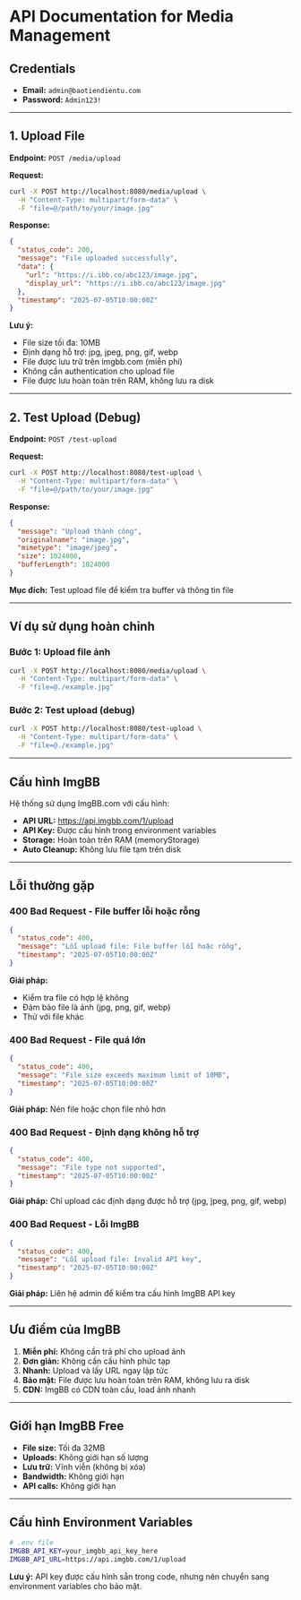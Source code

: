 # API Documentation for Media Management

## Credentials
- **Email:** `admin@baotiendientu.com`
- **Password:** `Admin123!`

---

## 1. Upload File

**Endpoint:** `POST /media/upload`

**Request:**
```bash
curl -X POST http://localhost:8080/media/upload \
  -H "Content-Type: multipart/form-data" \
  -F "file=@/path/to/your/image.jpg"
```

**Response:**
```json
{
  "status_code": 200,
  "message": "File uploaded successfully",
  "data": {
    "url": "https://i.ibb.co/abc123/image.jpg",
    "display_url": "https://i.ibb.co/abc123/image.jpg"
  },
  "timestamp": "2025-07-05T10:00:00Z"
}
```

**Lưu ý:**
- File size tối đa: 10MB
- Định dạng hỗ trợ: jpg, jpeg, png, gif, webp
- File được lưu trữ trên imgbb.com (miễn phí)
- Không cần authentication cho upload file
- File được lưu hoàn toàn trên RAM, không lưu ra disk

---

## 2. Test Upload (Debug)

**Endpoint:** `POST /test-upload`

**Request:**
```bash
curl -X POST http://localhost:8080/test-upload \
  -H "Content-Type: multipart/form-data" \
  -F "file=@/path/to/your/image.jpg"
```

**Response:**
```json
{
  "message": "Upload thành công",
  "originalname": "image.jpg",
  "mimetype": "image/jpeg",
  "size": 1024000,
  "bufferLength": 1024000
}
```

**Mục đích:** Test upload file để kiểm tra buffer và thông tin file

---

## Ví dụ sử dụng hoàn chỉnh

### Bước 1: Upload file ảnh
```bash
curl -X POST http://localhost:8080/media/upload \
  -H "Content-Type: multipart/form-data" \
  -F "file=@./example.jpg"
```

### Bước 2: Test upload (debug)
```bash
curl -X POST http://localhost:8080/test-upload \
  -H "Content-Type: multipart/form-data" \
  -F "file=@./example.jpg"
```

---

## Cấu hình ImgBB

Hệ thống sử dụng ImgBB.com với cấu hình:
- **API URL:** https://api.imgbb.com/1/upload
- **API Key:** Được cấu hình trong environment variables
- **Storage:** Hoàn toàn trên RAM (memoryStorage)
- **Auto Cleanup:** Không lưu file tạm trên disk

---

## Lỗi thường gặp

### 400 Bad Request - File buffer lỗi hoặc rỗng
```json
{
  "status_code": 400,
  "message": "Lỗi upload file: File buffer lỗi hoặc rỗng",
  "timestamp": "2025-07-05T10:00:00Z"
}
```
**Giải pháp:** 
- Kiểm tra file có hợp lệ không
- Đảm bảo file là ảnh (jpg, png, gif, webp)
- Thử với file khác

### 400 Bad Request - File quá lớn
```json
{
  "status_code": 400,
  "message": "File size exceeds maximum limit of 10MB",
  "timestamp": "2025-07-05T10:00:00Z"
}
```
**Giải pháp:** Nén file hoặc chọn file nhỏ hơn

### 400 Bad Request - Định dạng không hỗ trợ
```json
{
  "status_code": 400,
  "message": "File type not supported",
  "timestamp": "2025-07-05T10:00:00Z"
}
```
**Giải pháp:** Chỉ upload các định dạng được hỗ trợ (jpg, jpeg, png, gif, webp)

### 400 Bad Request - Lỗi ImgBB
```json
{
  "status_code": 400,
  "message": "Lỗi upload file: Invalid API key",
  "timestamp": "2025-07-05T10:00:00Z"
}
```
**Giải pháp:** Liên hệ admin để kiểm tra cấu hình ImgBB API key

---

## Ưu điểm của ImgBB

1. **Miễn phí:** Không cần trả phí cho upload ảnh
2. **Đơn giản:** Không cần cấu hình phức tạp
3. **Nhanh:** Upload và lấy URL ngay lập tức
4. **Bảo mật:** File được lưu hoàn toàn trên RAM, không lưu ra disk
5. **CDN:** ImgBB có CDN toàn cầu, load ảnh nhanh

---

## Giới hạn ImgBB Free

- **File size:** Tối đa 32MB
- **Uploads:** Không giới hạn số lượng
- **Lưu trữ:** Vĩnh viễn (không bị xóa)
- **Bandwidth:** Không giới hạn
- **API calls:** Không giới hạn

---

## Cấu hình Environment Variables

```bash
# .env file
IMGBB_API_KEY=your_imgbb_api_key_here
IMGBB_API_URL=https://api.imgbb.com/1/upload
```

**Lưu ý:** API key được cấu hình sẵn trong code, nhưng nên chuyển sang environment variables cho bảo mật. 